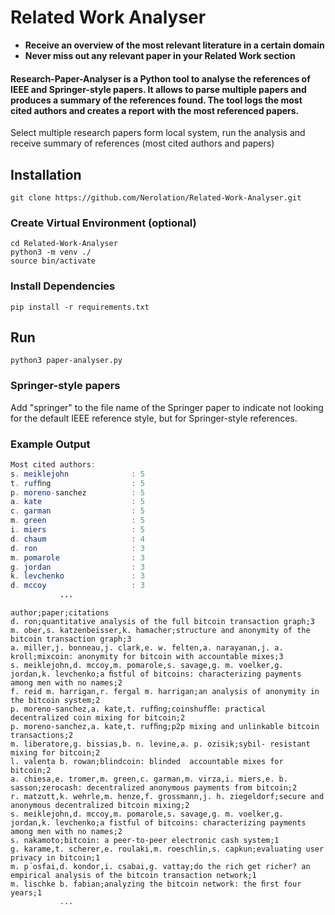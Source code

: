# Related Work Analyser

* **Receive an overview of the most relevant literature in a certain domain**
* **Never miss out any relevant paper in your Related Work section**

#### Research-Paper-Analyser is a Python tool to analyse the references of IEEE and Springer-style papers. It allows to parse multiple papers and produces a summary of the references found. The tool logs the most cited authors and creates a report with the most referenced papers. 

Select multiple research papers form local system, run the analysis and receive summary of references (most cited authors and papers)


## Installation
```
git clone https://github.com/Nerolation/Related-Work-Analyser.git
```
### Create Virtual Environment (optional)

```
cd Related-Work-Analyser
python3 -m venv ./
source bin/activate
```

### Install Dependencies

```
pip install -r requirements.txt
```

## Run

```
python3 paper-analyser.py
```

### Springer-style papers

Add "springer" to the file name of the Springer paper to indicate not looking for the default IEEE reference style, but for Springer-style references.

### Example Output 

```java
Most cited authors: 
s. meiklejohn              : 5  
t. rufﬁng                  : 5  
p. moreno-sanchez          : 5  
a. kate                    : 5  
c. garman                  : 5  
m. green                   : 5  
i. miers                   : 5  
d. chaum                   : 4  
d. ron                     : 3  
m. pomarole                : 3  
g. jordan                  : 3  
k. levchenko               : 3  
d. mccoy                   : 3
           ...
```
```
author;paper;citations
d. ron;quantitative analysis of the full bitcoin transaction graph;3
m. ober,s. katzenbeisser,k. hamacher;structure and anonymity of the bitcoin transaction graph;3
a. miller,j. bonneau,j. clark,e. w. felten,a. narayanan,j. a. kroll;mixcoin: anonymity for bitcoin with accountable mixes;3
s. meiklejohn,d. mccoy,m. pomarole,s. savage,g. m. voelker,g. jordan,k. levchenko;a ﬁstful of bitcoins: characterizing payments among men with no names;2
f. reid m. harrigan,r. fergal m. harrigan;an analysis of anonymity in the bitcoin system;2
p. moreno-sanchez,a. kate,t. rufﬁng;coinshufﬂe: practical decentralized coin mixing for bitcoin;2
p. moreno-sanchez,a. kate,t. rufﬁng;p2p mixing and unlinkable bitcoin transactions;2
m. liberatore,g. bissias,b. n. levine,a. p. ozisik;sybil- resistant mixing for bitcoin;2
l. valenta b. rowan;blindcoin: blinded  accountable mixes for bitcoin;2
a. chiesa,e. tromer,m. green,c. garman,m. virza,i. miers,e. b. sasson;zerocash: decentralized anonymous payments from bitcoin;2
r. matzutt,k. wehrle,m. henze,f. grossmann,j. h. ziegeldorf;secure and anonymous decentralized bitcoin mixing;2
s. meiklejohn,d. mccoy,m. pomarole,s. savage,g. m. voelker,g. jordan,k. levchenko;a fistful of bitcoins: characterizing payments among men with no names;2
s. nakamoto;bitcoin: a peer-to-peer electronic cash system;1
g. karame,t. scherer,e. roulaki,m. roeschlin,s. capkun;evaluating user privacy in bitcoin;1
m. p´osfai,d. kondor,i. csabai,g. vattay;do the rich get richer? an empirical analysis of the bitcoin transaction network;1
m. lischke b. fabian;analyzing the bitcoin network: the ﬁrst four years;1
           ...
```
